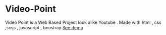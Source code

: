 # Video-Point
Video Point is a Web Based Project look alike  Youtube . Made with html , css  ,scss , javascript , boostrap 
[See demo](https://faiezwaseem.github.io/Video-Point/)
